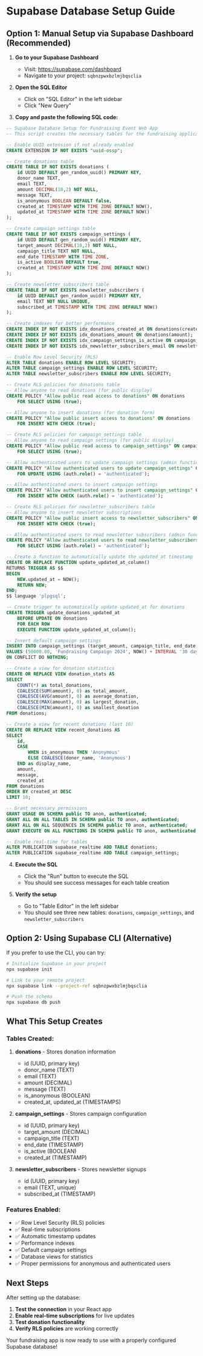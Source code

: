 # Supabase Database Setup Guide

## Option 1: Manual Setup via Supabase Dashboard (Recommended)

1. **Go to your Supabase Dashboard**
   - Visit: https://supabase.com/dashboard
   - Navigate to your project: `sqbnzpwxbzlmjbqsclia`

2. **Open the SQL Editor**
   - Click on "SQL Editor" in the left sidebar
   - Click "New Query"

3. **Copy and paste the following SQL code:**

```sql
-- Supabase Database Setup for Fundraising Event Web App
-- This script creates the necessary tables for the fundraising application

-- Enable UUID extension if not already enabled
CREATE EXTENSION IF NOT EXISTS "uuid-ossp";

-- Create donations table
CREATE TABLE IF NOT EXISTS donations (
    id UUID DEFAULT gen_random_uuid() PRIMARY KEY,
    donor_name TEXT,
    email TEXT,
    amount DECIMAL(10,2) NOT NULL,
    message TEXT,
    is_anonymous BOOLEAN DEFAULT false,
    created_at TIMESTAMP WITH TIME ZONE DEFAULT NOW(),
    updated_at TIMESTAMP WITH TIME ZONE DEFAULT NOW()
);

-- Create campaign_settings table
CREATE TABLE IF NOT EXISTS campaign_settings (
    id UUID DEFAULT gen_random_uuid() PRIMARY KEY,
    target_amount DECIMAL(10,2) NOT NULL,
    campaign_title TEXT NOT NULL,
    end_date TIMESTAMP WITH TIME ZONE,
    is_active BOOLEAN DEFAULT true,
    created_at TIMESTAMP WITH TIME ZONE DEFAULT NOW()
);

-- Create newsletter_subscribers table
CREATE TABLE IF NOT EXISTS newsletter_subscribers (
    id UUID DEFAULT gen_random_uuid() PRIMARY KEY,
    email TEXT NOT NULL UNIQUE,
    subscribed_at TIMESTAMP WITH TIME ZONE DEFAULT NOW()
);

-- Create indexes for better performance
CREATE INDEX IF NOT EXISTS idx_donations_created_at ON donations(created_at DESC);
CREATE INDEX IF NOT EXISTS idx_donations_amount ON donations(amount);
CREATE INDEX IF NOT EXISTS idx_campaign_settings_is_active ON campaign_settings(is_active);
CREATE INDEX IF NOT EXISTS idx_newsletter_subscribers_email ON newsletter_subscribers(email);

-- Enable Row Level Security (RLS)
ALTER TABLE donations ENABLE ROW LEVEL SECURITY;
ALTER TABLE campaign_settings ENABLE ROW LEVEL SECURITY;
ALTER TABLE newsletter_subscribers ENABLE ROW LEVEL SECURITY;

-- Create RLS policies for donations table
-- Allow anyone to read donations (for public display)
CREATE POLICY "Allow public read access to donations" ON donations
    FOR SELECT USING (true);

-- Allow anyone to insert donations (for donation form)
CREATE POLICY "Allow public insert access to donations" ON donations
    FOR INSERT WITH CHECK (true);

-- Create RLS policies for campaign_settings table
-- Allow anyone to read campaign settings (for public display)
CREATE POLICY "Allow public read access to campaign_settings" ON campaign_settings
    FOR SELECT USING (true);

-- Allow authenticated users to update campaign settings (admin functionality)
CREATE POLICY "Allow authenticated users to update campaign_settings" ON campaign_settings
    FOR UPDATE USING (auth.role() = 'authenticated');

-- Allow authenticated users to insert campaign settings
CREATE POLICY "Allow authenticated users to insert campaign_settings" ON campaign_settings
    FOR INSERT WITH CHECK (auth.role() = 'authenticated');

-- Create RLS policies for newsletter_subscribers table
-- Allow anyone to insert newsletter subscriptions
CREATE POLICY "Allow public insert access to newsletter_subscribers" ON newsletter_subscribers
    FOR INSERT WITH CHECK (true);

-- Allow authenticated users to read newsletter subscribers (admin functionality)
CREATE POLICY "Allow authenticated users to read newsletter_subscribers" ON newsletter_subscribers
    FOR SELECT USING (auth.role() = 'authenticated');

-- Create a function to automatically update the updated_at timestamp
CREATE OR REPLACE FUNCTION update_updated_at_column()
RETURNS TRIGGER AS $$
BEGIN
    NEW.updated_at = NOW();
    RETURN NEW;
END;
$$ language 'plpgsql';

-- Create trigger to automatically update updated_at for donations
CREATE TRIGGER update_donations_updated_at 
    BEFORE UPDATE ON donations 
    FOR EACH ROW 
    EXECUTE FUNCTION update_updated_at_column();

-- Insert default campaign settings
INSERT INTO campaign_settings (target_amount, campaign_title, end_date, is_active)
VALUES (50000.00, 'Fundraising Campaign 2024', NOW() + INTERVAL '30 days', true)
ON CONFLICT DO NOTHING;

-- Create a view for donation statistics
CREATE OR REPLACE VIEW donation_stats AS
SELECT 
    COUNT(*) as total_donations,
    COALESCE(SUM(amount), 0) as total_amount,
    COALESCE(AVG(amount), 0) as average_donation,
    COALESCE(MAX(amount), 0) as largest_donation,
    COALESCE(MIN(amount), 0) as smallest_donation
FROM donations;

-- Create a view for recent donations (last 10)
CREATE OR REPLACE VIEW recent_donations AS
SELECT 
    id,
    CASE 
        WHEN is_anonymous THEN 'Anonymous'
        ELSE COALESCE(donor_name, 'Anonymous')
    END as display_name,
    amount,
    message,
    created_at
FROM donations
ORDER BY created_at DESC
LIMIT 10;

-- Grant necessary permissions
GRANT USAGE ON SCHEMA public TO anon, authenticated;
GRANT ALL ON ALL TABLES IN SCHEMA public TO anon, authenticated;
GRANT ALL ON ALL SEQUENCES IN SCHEMA public TO anon, authenticated;
GRANT EXECUTE ON ALL FUNCTIONS IN SCHEMA public TO anon, authenticated;

-- Enable real-time for tables
ALTER PUBLICATION supabase_realtime ADD TABLE donations;
ALTER PUBLICATION supabase_realtime ADD TABLE campaign_settings;
```

4. **Execute the SQL**
   - Click the "Run" button to execute the SQL
   - You should see success messages for each table creation

5. **Verify the setup**
   - Go to "Table Editor" in the left sidebar
   - You should see three new tables: `donations`, `campaign_settings`, and `newsletter_subscribers`

## Option 2: Using Supabase CLI (Alternative)

If you prefer to use the CLI, you can try:

```bash
# Initialize Supabase in your project
npx supabase init

# Link to your remote project
npx supabase link --project-ref sqbnzpwxbzlmjbqsclia

# Push the schema
npx supabase db push
```

## What This Setup Creates

### Tables Created:
1. **donations** - Stores donation information
   - id (UUID, primary key)
   - donor_name (TEXT)
   - email (TEXT)
   - amount (DECIMAL)
   - message (TEXT)
   - is_anonymous (BOOLEAN)
   - created_at, updated_at (TIMESTAMPS)

2. **campaign_settings** - Stores campaign configuration
   - id (UUID, primary key)
   - target_amount (DECIMAL)
   - campaign_title (TEXT)
   - end_date (TIMESTAMP)
   - is_active (BOOLEAN)
   - created_at (TIMESTAMP)

3. **newsletter_subscribers** - Stores newsletter signups
   - id (UUID, primary key)
   - email (TEXT, unique)
   - subscribed_at (TIMESTAMP)

### Features Enabled:
- ✅ Row Level Security (RLS) policies
- ✅ Real-time subscriptions
- ✅ Automatic timestamp updates
- ✅ Performance indexes
- ✅ Default campaign settings
- ✅ Database views for statistics
- ✅ Proper permissions for anonymous and authenticated users

## Next Steps

After setting up the database:

1. **Test the connection** in your React app
2. **Enable real-time subscriptions** for live updates
3. **Test donation functionality**
4. **Verify RLS policies** are working correctly

Your fundraising app is now ready to use with a properly configured Supabase database!


